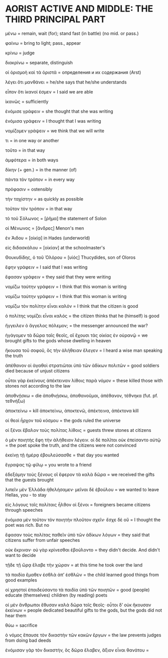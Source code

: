 # AORIST ACTIVE AND MIDDLE: THE THIRD PRINCIPAL PART

μένω = remain, wait (for); stand fast (in battle) (no mid. or pass.)

φαίνω = bring to light; pass., appear

κρίνω = judge

διακρίνω = separate, distinguish

οἱ ὁρισμοὴ καὶ τὰ ὁριστά = определения и их содержания (Arst)

λέγει ὅτι μανθάνει = he/she says that he/she understands

εἶπον ὅτι ἱκανοί ἐσμεν = I said we are able

ἱκανῶς = sufficiently

ἐνόμισε γράφειν = she thought that she was writing

ἐνόμισα γράφειν = I thought that I was writing

νομίζομεν γράψειν = we think that we will write

τι = in one way or another

τοῦτο = in that way

ἀμφότερα = in both ways

δίκην (+ gen.) = in the manner (of)

πάντα τὸν τρόπον = in every way

πρόφασιν = ostensibly

τὴν ταχίστην = as quickly as possible

τοῦτον τὸν τρόπον = in that way

τὸ τοῦ Σόλωνος = [ῥῆμα] the statement of Solon

οἱ Μένωνος = [ἄνδρες] Menon's men

ἐν Ἁιδου = [οἰκίᾳ] in Hades (underworld)

εἰς διδασκάλου = [οἰκίαν] at the schoolmaster's

Θουκυδίδης, ὁ τοῦ Ὀλόρου = [υἱός] Thucydides, son of Oloros

ἔφην γράφειν = I said that I was writing

ἔφασαν γράφειν = they said that they were writing

νομίζω ταύτην γράφειν = I think that this woman is writing

νομίζω ταύτην γράφειν = I think that this woman is writing

νομίζω τὸν πολίτην εἶναι καλόν = I think that the citizen is good

ὁ πολίτης νομίζει εἶναι καλός = the citizen thinks that he (himself) is good

ἤγγειλεν ὁ ἄγγελος πόλεμον; = the messenger announced the war?

ἠγάγομεν τὰ δῶρα ταῖς θεοῖς, αἳ ἔχουσι τὰς οἰκίας ἐν οὐρανῷ = we brought gifts to the gods whose dwelling in heaven

ἤκουσα τοῦ σοφοῦ, ὃς τὴν ἀλήθειαν ἔλεγεν = I heard a wise man speaking the truth

ἀπέθανον οἱ ἀγαθοὶ στρατιῶται ὑπὸ τῶν ἀδίκων πολιτῶν = good soldiers died because of unjust citizens

οὗτοι γὰρ ἐκείνους ἀπέκτειναν λίθοις παρὰ νόμον = these killed those with stones not according to the law

ἀποθνῄσκω = die ἀποθνῄσκω, ἀποθανοῦμαι, ἀπέθανον, τέθνηκα (fut. pf. τεθνήξω)

ἀποκτείνω = kill ἀποκτείνω, ἀποκτενῶ, ἀπέκτεινα, ἀπέκτονα kill

οἱ θεοὶ ἦρχον τοῦ κόσμου = the gods ruled the universe

οἱ ξένοι ἔβαλον τοὺς πολίτας λίθοις = guests threw stones at citizens

ὁ μὲν ποιητὴς ἔφη τὴν ἀλήθειαν λέγειν. οἱ δὲ πολῖται οὐκ ἐπείσαντο αὐτῷ = the poet spoke the truth, and the citizens were not convinced

ἐκείνῃ τῇ ἡμέρᾳ ἐβουλεύσασθε = that day you wanted

ἔγραψας τῷ φίλῳ = you wrote to a friend

ἐδεξάμην τοὺς ξένους οἳ ἔφερον τὰ καλὰ δῶρα = we received the gifts that the guests brought

λιπεῖν μὲν Ἑλλάδα ἠθελήσαμεν· μεῖναι δὲ ἐβούλου = we wanted to leave Hellas, you - to stay

εἰς λόγους τοῖς πολίταις ἦλθον οἱ ξένοι = foreigners became citizens through speeches

ἐνόμισα μὲν τοῦτον τὸν ποιητὴν πλοῦτον σχεῖν· ἔσχε δὲ οὔ = I thought the poet was rich. But no

ἔφασαν τοὺς πολίτας παθεῖν ὑπὸ τῶν ἀδίκων λόγων = they said that citizens suffer from unfair speeches

οὐκ ἔκριναν· οὐ γὰρ κρίνεσθαι ἐβούλοντο = they didn't decide. And didn't want to decide

τῇδε τῇ ὥρᾳ ἔλαβε τὴν χώραν = at this time he took over the land

τὰ παιδία ἔμαθεν ἐσθλὰ ἀπ’ ἐσθλῶν = the child learned good things from good examples

οἱ χρηστοὶ ἐπαιδεύσαντο τὰ παιδία ὑπὸ τῶν ποιητῶν = good (people) educate (themselves) children (by reading) poets

οἱ μὲν ἄνθρωποι ἔθυσαν καλὰ δῶρα τοῖς θεοῖς· οὗτοι δ’ οὐκ ἤκουσαν ἐκείνων = people dedicated beautiful gifts to the gods, but the gods did not hear them

θύω = sacrifice

ὁ νόμος ἔπαυσε τὸν δικαστὴν τῶν κακῶν ἔργων = the law prevents judges from doing bad deeds

ἐνόμισαν γὰρ τὸν δικαστήν, ὃς δῶρα ἔλαβεν, ἄξιον εἶναι θανάτου =



























#
